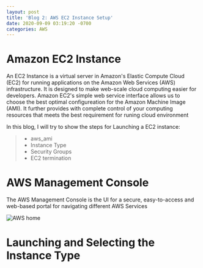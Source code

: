 ```yaml
---
layout: post
title: 'Blog 2: AWS EC2 Instance Setup'
date: 2020-09-09 03:19:20 -0700
categories: AWS
---
```


# Amazon EC2 Instance
 An EC2 Instance is a virtual server in Amazon's Elastic Compute Cloud (EC2) for running applications on the 
Amazon Web Services (AWS) infrastructure. It is designed to make web-scale cloud computing easier for developers.
Amazon EC2's simple web service interface allows us to choose the best optimal configureation for the Amazon Machine
Image (AMI). It further provides with complete control of your computing resources that meets the best requirement
for runing cloud environment

In this blog, I will try to show the steps for Launching a EC2 instance:

> * aws_ami
> * Instance Type
> * Security Groups
> * EC2 termination

# AWS Management Console
 The AWS Management Console is the UI for a secure, easy-to-access and web-based portal for navigating different 
AWS Services
 
![AWS home](/assets/images/blog_2/aws_console.png)

# Launching and Selecting the Instance Type
 
